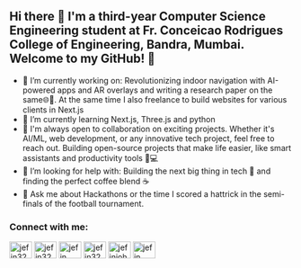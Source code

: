 ## Hi there 👋 I'm a third-year Computer Science Engineering student at Fr. Conceicao Rodrigues College of Engineering, Bandra, Mumbai. Welcome to my GitHub! 🚀
- 🔭 I’m currently working on: Revolutionizing indoor navigation with AI-powered apps and AR overlays  and writing a research paper on the same🌐📍. At the same time I also freelance to build websites for various clients in Next.js
- 🌱 I’m currently learning Next.js, Three.js and python
- 👯 I'm always open to collaboration on exciting projects. Whether it's AI/ML, web development, or any innovative tech project, feel free to reach out.  Building open-source projects that make life easier, like smart assistants and productivity tools 🌟💻
- 🤔 I’m looking for help with: Building the next big thing in tech 🚀 and finding the perfect coffee blend ☕
- 💬 Ask me about Hackathons or the time I scored a hattrick in the semi-finals of the football tournament.
<h3 align="left">Connect with me:</h3>
<p align="left">
<a href="https://dev.to/jefin3273" target="blank"><img align="center" src="https://raw.githubusercontent.com/rahuldkjain/github-profile-readme-generator/master/src/images/icons/Social/devto.svg" alt="jefin3273" height="30" width="40" /></a>
<a href="https://twitter.com/jefin3273" target="blank"><img align="center" src="https://raw.githubusercontent.com/rahuldkjain/github-profile-readme-generator/master/src/images/icons/Social/twitter.svg" alt="jefin3273" height="30" width="40" /></a>
<a href="https://linkedin.com/in/jefin john" target="blank"><img align="center" src="https://raw.githubusercontent.com/rahuldkjain/github-profile-readme-generator/master/src/images/icons/Social/linked-in-alt.svg" alt="jefin john" height="30" width="40" /></a>
<a href="https://instagram.com/jefin3273" target="blank"><img align="center" src="https://raw.githubusercontent.com/rahuldkjain/github-profile-readme-generator/master/src/images/icons/Social/instagram.svg" alt="jefin3273" height="30" width="40" /></a>
<a href="https://www.hackerrank.com/jefinjohn3273" target="blank"><img align="center" src="https://raw.githubusercontent.com/rahuldkjain/github-profile-readme-generator/master/src/images/icons/Social/hackerrank.svg" alt="jefinjohn3273" height="30" width="40" /></a>
<a href="https://www.leetcode.com/jefin john" target="blank"><img align="center" src="https://raw.githubusercontent.com/rahuldkjain/github-profile-readme-generator/master/src/images/icons/Social/leet-code.svg" alt="jefin john" height="30" width="40" /></a>
</p>


<!--
**jaydencolaco/jaydencolaco** is a ✨ _special_ ✨ repository because its `README.md` (this file) appears on your GitHub profile.

Here are some ideas to get you started:


-->
